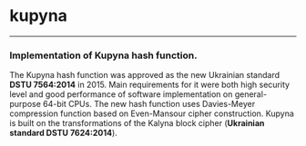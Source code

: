 # kupyna

---

### Implementation of Kupyna hash function.

The Kupyna hash function was approved as the new Ukrainian standard **DSTU 7564:2014** in 2015. Main requirements for it were both high security level and good performance of software implementation on general-purpose 64-bit CPUs. The new hash function uses Davies-Meyer compression function based on Even-Mansour cipher construction. Kupyna is built on the transformations of the Kalyna block cipher (**Ukrainian standard DSTU 7624:2014**).
